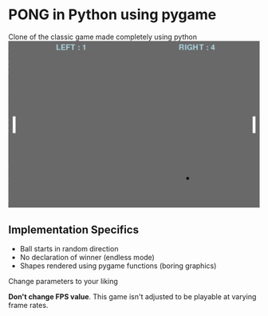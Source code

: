 # PONG in Python using pygame
Clone of the classic game made completely using python
![Preview](/Screenshot.png)

## Implementation Specifics
- Ball starts in random direction
- No declaration of winner (endless mode)
- Shapes rendered using pygame functions (boring graphics)

Change parameters to your liking

**Don't change FPS value**. This game isn't adjusted to be playable at varying frame rates.
